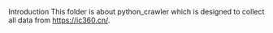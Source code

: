 Introduction
This folder is about python_crawler which is designed to collect all data from https://ic360.cn/.
